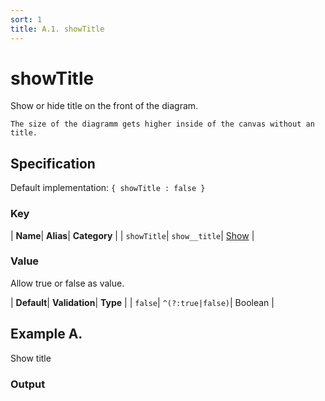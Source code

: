 ```yaml
---
sort: 1
title: A.1. showTitle
---
```

# showTitle

Show or hide title on the front of the diagram.

```note
The size of the diagramm gets higher inside of the canvas without an title.
```


## Specification

Default implementation: ```{ showTitle : false }```

### Key

| **Name**| **Alias**| **Category** |
| ```showTitle```| ```show__title```| [Show](../options/#show) |

### Value

Allow true or false as value.

| **Default**| **Validation**| **Type** |
| ```false```| ```^(?:true|false)```| Boolean |



## Example A.

Show title

### Output

  <div id="a">
      <script> 
          d3.statosio( 
    file, 
    "domain", 
    [ "mobile" ], 
    { "showTitle" : true, "view__dom_id" : "a" }
)

      </script>
  </div>

Open output in a [blank window](../sources/showTitle--example-a.html){:target="_self"}. 
Download examples [as zip](../sources/showTitle.zip){:target="_blank"}. 

### Parameters

This dataset shows the mobile google pagerank performance score for a certain website.

| | **Value** | **Type** |
|------:|:------|:------|
| **Source** | ["../data/performance.json"](../data/performance.json) | String |
| **X** | ```"domain"``` | String |
| **Y** | ```[ "mobile" ]``` | Array |
| **Options** | ```{ "showTitle" : true }``` | Object |


### Source Code

* Invoke Function

```javascript
d3.statosio( 
    file, 
    "domain", 
    [ "mobile" ], 
    { "showTitle" : true }
)
```

* HTML Implementation

```html
<!DOCTYPE html>
<head>
    <title>d3.statosio - showTitle</title>
    <meta content="text/html;charset=utf-8" http-equiv="Content-Type">
    <meta content="utf-8" http-equiv="encoding">
    <script src="https://cdnjs.cloudflare.com/ajax/libs/d3/6.2.0/d3.js"></script>
    <script src="../libs/statosio.js"></script>
</head>
<body>
    <script>
        d3.json( "../data/performance.json" )
            .then( ( file ) => {
                d3.statosio( 
                    file, 
                    "domain", 
                    [ "mobile" ], 
                    { "showTitle" : true }
                )
            } )
    </script>
</body>
```
## Example B.

Hide title

### Output

  <div id="b">
      <script> 
          d3.statosio( 
    file, 
    "domain", 
    [ "mobile" ], 
    { "showTitle" : false, "view__dom_id" : "b" }
)

      </script>
  </div>

Open output in a [blank window](../sources/showTitle--example-b.html){:target="_self"}. 
Download examples [as zip](../sources/showTitle.zip){:target="_blank"}. 

### Parameters

This dataset shows the mobile google pagerank performance score for a certain website.

| | **Value** | **Type** |
|------:|:------|:------|
| **Source** | ["../data/performance.json"](../data/performance.json) | String |
| **X** | ```"domain"``` | String |
| **Y** | ```[ "mobile" ]``` | Array |
| **Options** | ```{ "showTitle" : false }``` | Object |


### Source Code

* Invoke Function

```javascript
d3.statosio( 
    file, 
    "domain", 
    [ "mobile" ], 
    { "showTitle" : false }
)
```

* HTML Implementation

```html
<!DOCTYPE html>
<head>
    <title>d3.statosio - showTitle</title>
    <meta content="text/html;charset=utf-8" http-equiv="Content-Type">
    <meta content="utf-8" http-equiv="encoding">
    <script src="https://cdnjs.cloudflare.com/ajax/libs/d3/6.2.0/d3.js"></script>
    <script src="../libs/statosio.js"></script>
</head>
<body>
    <script>
        d3.json( "../data/performance.json" )
            .then( ( file ) => {
                d3.statosio( 
                    file, 
                    "domain", 
                    [ "mobile" ], 
                    { "showTitle" : false }
                )
            } )
    </script>
</body>
```
